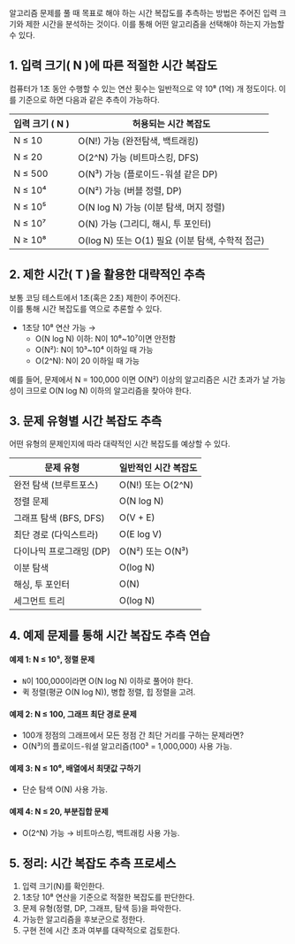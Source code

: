 알고리즘 문제를 풀 때 목표로 해야 하는 시간 복잡도를 추측하는 방법은 주어진 입력 크기와 제한 시간을 분석하는 것이다. 이를 통해 어떤 알고리즘을 선택해야 하는지 가늠할 수 있다.


## 1. 입력 크기( N )에 따른 적절한 시간 복잡도
컴퓨터가 1초 동안 수행할 수 있는 연산 횟수는 일반적으로 약 10⁸ (1억) 개 정도이다. 이를 기준으로 하면 다음과 같은 추측이 가능하다.

|입력 크기 ( N )|허용되는 시간 복잡도|
|---|---|
|N ≤ 10|O(N!) 가능 (완전탐색, 백트래킹)|
|N ≤ 20|O(2^N) 가능 (비트마스킹, DFS)|
|N ≤ 500|O(N³) 가능 (플로이드-워셜 같은 DP)|
|N ≤ 10⁴|O(N²) 가능 (버블 정렬, DP)|
|N ≤ 10⁵|O(N log N) 가능 (이분 탐색, 머지 정렬)|
|N ≤ 10⁷|O(N) 가능 (그리디, 해시, 투 포인터)|
|N ≥ 10⁸|O(log N) 또는 O(1) 필요 (이분 탐색, 수학적 접근)|


## 2. 제한 시간( T )을 활용한 대략적인 추측
보통 코딩 테스트에서 1초(혹은 2초) 제한이 주어진다.  
이를 통해 시간 복잡도를 역으로 추론할 수 있다.

- 1초당 10⁸ 연산 가능 →
    - O(N log N) 이하: N이 10⁶~10⁷이면 안전함
    - O(N²): N이 10³~10⁴ 이하일 때 가능
    - O(2^N): N이 20 이하일 때 가능

예를 들어, 문제에서 N = 100,000 이면 O(N²) 이상의 알고리즘은 시간 초과가 날 가능성이 크므로 O(N log N) 이하의 알고리즘을 찾아야 한다.



## 3. 문제 유형별 시간 복잡도 추측
어떤 유형의 문제인지에 따라 대략적인 시간 복잡도를 예상할 수 있다.

|문제 유형|일반적인 시간 복잡도|
|---|---|
|완전 탐색 (브루트포스)|O(N!) 또는 O(2^N)|
|정렬 문제|O(N log N)|
|그래프 탐색 (BFS, DFS)|O(V + E)|
|최단 경로 (다익스트라)|O(E log V)|
|다이나믹 프로그래밍 (DP)|O(N²) 또는 O(N³)|
|이분 탐색|O(log N)|
|해싱, 투 포인터|O(N)|
|세그먼트 트리|O(log N)|



## 4. 예제 문제를 통해 시간 복잡도 추측 연습
#### 예제 1: N ≤ 10⁵, 정렬 문제
- `N`이 100,000이라면 O(N log N) 이하로 풀어야 한다.
- 퀵 정렬(평균 O(N log N)), 병합 정렬, 힙 정렬을 고려.

#### 예제 2: N ≤ 100, 그래프 최단 경로 문제
- 100개 정점의 그래프에서 모든 정점 간 최단 거리를 구하는 문제라면?
- O(N³)의 플로이드-워셜 알고리즘(100³ = 1,000,000) 사용 가능.

#### 예제 3: N ≤ 10⁶, 배열에서 최댓값 구하기
- 단순 탐색 O(N) 사용 가능.

#### 예제 4: N ≤ 20, 부분집합 문제
- O(2^N) 가능 → 비트마스킹, 백트래킹 사용 가능.


## 5. 정리: 시간 복잡도 추측 프로세스
1. 입력 크기(N)를 확인한다.
2. 1초당 10⁸ 연산을 기준으로 적절한 복잡도를 판단한다.
3. 문제 유형(정렬, DP, 그래프, 탐색 등)을 파악한다.
4. 가능한 알고리즘을 후보군으로 정한다.
5. 구현 전에 시간 초과 여부를 대략적으로 검토한다.